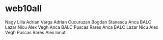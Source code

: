 # web10all
Nagy Lilla
Adrian Varga
Adrian Cucuruzan
Bogdan Stanescu
Anca BALC
Lazar Nicu
Alex Vegh
Anca BALC
Puscas Rares
Anca BALC
Lazar Nicu
Alex Vegh
Puscas Rares
Alex
Ionut
